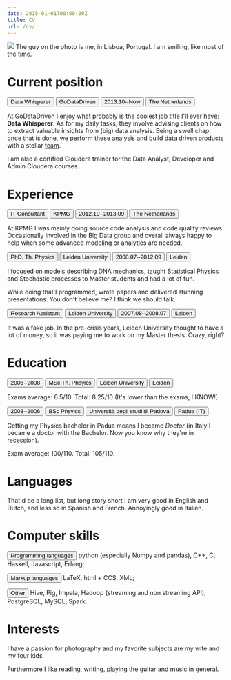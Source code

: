 ```yaml
---
date: 2015-01-01T00:00:00Z
title: CV
url: /cv/
---
```


<img class="pure-img" src="/cv.jpg">
The guy on the photo is me, in Lisboa, Portugal. I am smiling, like most of the
time.


<h1 class="content-subhead">Current position</h1>

<button class="button-job pure-button">Data Whisperer</button> <button class="button-company pure-button">GoDataDriven</button> <button class="button-time pure-button">2013.10--Now</button> <button class="button-location pure-button">The Netherlands</button>


At GoDataDriven I enjoy what probably is the coolest job title I'll ever have:
**Data Whisperer**. As for my daily tasks, they involve advising clients on how
to extract valuable insights from (big) data analysis. Being a swell chap, once
that is done, we perform these analysis and build data driven products with a
stellar [team](http://www.godatadriven.com/team.html).

I am also a certified Cloudera trainer for the Data Analyst, Developer and Admin Cloudera courses.


<h1 class="content-subhead">Experience</h1>


<button class="button-job pure-button">IT Consultant</button> <button class="button-company pure-button">KPMG</button> <button class="button-time pure-button">2012.10--2013.09</button> <button class="button-location pure-button">The Netherlands</button>

At KPMG I was mainly doing source code analysis and code quality reviews.
Occasionally involved in the Big Data group and overall always happy to help
when some advanced modeling or analytics are needed.

<button class="button-job pure-button">PhD, Th. Physics</button> <button class="button-company pure-button">Leiden University</button> <button class="button-time pure-button">2008.07--2012.09</button> <button class="button-location pure-button">Leiden</button>

I focused on models describing DNA mechanics, taught Statistical Physics and
Stochastic processes to Master students and had a lot of fun.

While doing that I programmed, wrote papers and delivered stunning
presentations. You don't believe me? I think we should talk.

<button class="button-job pure-button">Research Assistant</button> <button class="button-company pure-button">Leiden University</button> <button class="button-time pure-button">2007.08--2008.07</button> <button class="button-location pure-button">Leiden</button>

It was a fake job. In the pre-crisis years, Leiden University thought to have a
lot of money, so it was paying me to work on my Master thesis. Crazy, right?


<h1 class="content-subhead">Education</h1>

<button class="button-time pure-button">2006--2008</button> <button class="button-job pure-button">MSc Th. Phsyics</button> <button class="button-company pure-button">Leiden University</button> <button class="button-location pure-button">Leiden</button>

Exams average: 8.5/10. Total: 8.25/10 (It's lower than the exams, I KNOW!)

<button class="button-time pure-button">2003--2006</button> <button class="button-job pure-button">BSc Phsyics</button> <button class="button-company pure-button">Università degli studi di Padova</button> <button class="button-location pure-button">Padua (IT)</button>

Getting my Physics bachelor in Padua means I became *Doctor* (in Italy I became a doctor with the
Bachelor. Now you know why they're in recession).

Exam average: 100/110. Total: 105/110.


<h1 class="content-subhead">Languages</h1>

That'd be a long list, but long story short I am very good in English and
Dutch, and less so in Spanish and French. Annoyingly good in Italian.


<h1 class="content-subhead">Computer skills</h1>

<button class="button-company pure-button">Programming languages</button> python (especially Numpy and pandas), C++, C, Haskell, Javascript, Erlang;

<button class="button-company pure-button">Markup languages</button> LaTeX, html + CCS, XML;

<button class="button-company pure-button">Other</button> Hive, Pig, Impala, Hadoop (streaming and non streaming API), PostgreSQL, MySQL, Spark.


<h1 class="content-subhead">Interests</h1>

I have a passion for photography and my favorite subjects are my wife and my four kids.

Furthermore I like reading, writing, playing the guitar and music in general.



<script>
    window.onload = function() {
    document.getElementById("cv-active").className = "menu-item-divided pure-menu-selected pure-menu-item";
    };
</script>


